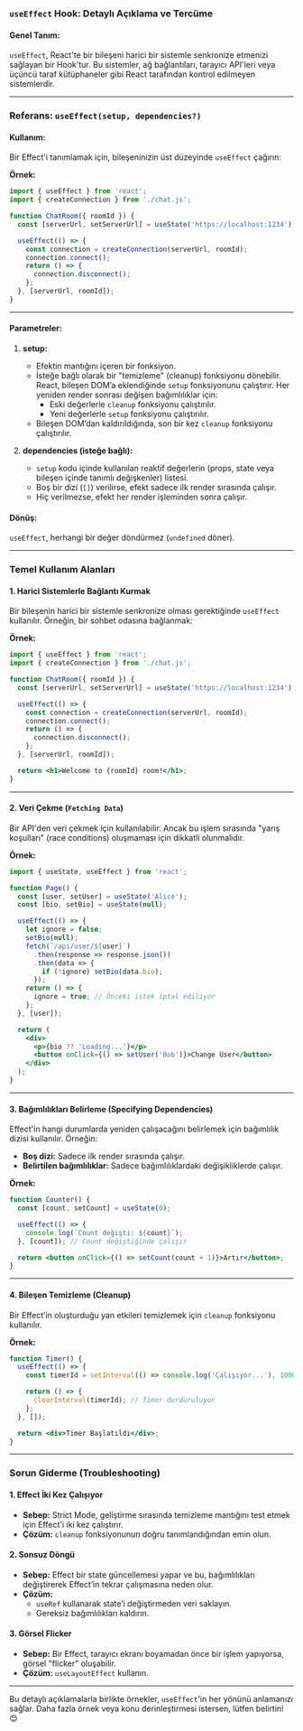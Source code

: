 ### `useEffect` Hook: Detaylı Açıklama ve Tercüme

#### Genel Tanım:
`useEffect`, React'te bir bileşeni harici bir sistemle senkronize etmenizi sağlayan bir Hook'tur. Bu sistemler, ağ bağlantıları, tarayıcı API'leri veya üçüncü taraf kütüphaneler gibi React tarafından kontrol edilmeyen sistemlerdir.

---

### **Referans: `useEffect(setup, dependencies?)`**

#### **Kullanım:**
Bir Effect'i tanımlamak için, bileşeninizin üst düzeyinde `useEffect` çağırın:

**Örnek:**
```jsx
import { useEffect } from 'react';
import { createConnection } from './chat.js';

function ChatRoom({ roomId }) {
  const [serverUrl, setServerUrl] = useState('https://localhost:1234');

  useEffect(() => {
    const connection = createConnection(serverUrl, roomId);
    connection.connect();
    return () => {
      connection.disconnect();
    };
  }, [serverUrl, roomId]);
}
```

---

#### **Parametreler:**
1. **setup:** 
   - Efektin mantığını içeren bir fonksiyon.
   - İsteğe bağlı olarak bir "temizleme" (cleanup) fonksiyonu dönebilir. React, bileşen DOM’a eklendiğinde `setup` fonksiyonunu çalıştırır. Her yeniden render sonrası değişen bağımlılıklar için:
     - Eski değerlerle `cleanup` fonksiyonu çalıştırılır.
     - Yeni değerlerle `setup` fonksiyonu çalıştırılır.
   - Bileşen DOM’dan kaldırıldığında, son bir kez `cleanup` fonksiyonu çalıştırılır.

2. **dependencies (isteğe bağlı):**
   - `setup` kodu içinde kullanılan reaktif değerlerin (props, state veya bileşen içinde tanımlı değişkenler) listesi.
   - Boş bir dizi (`[]`) verilirse, efekt sadece ilk render sırasında çalışır.
   - Hiç verilmezse, efekt her render işleminden sonra çalışır.

#### **Dönüş:**
`useEffect`, herhangi bir değer döndürmez (`undefined` döner).

---

### **Temel Kullanım Alanları**

#### **1. Harici Sistemlerle Bağlantı Kurmak**
Bir bileşenin harici bir sistemle senkronize olması gerektiğinde `useEffect` kullanılır. Örneğin, bir sohbet odasına bağlanmak:

**Örnek:**
```jsx
import { useEffect } from 'react';
import { createConnection } from './chat.js';

function ChatRoom({ roomId }) {
  const [serverUrl, setServerUrl] = useState('https://localhost:1234');

  useEffect(() => {
    const connection = createConnection(serverUrl, roomId);
    connection.connect();
    return () => {
      connection.disconnect();
    };
  }, [serverUrl, roomId]);

  return <h1>Welcome to {roomId} room!</h1>;
}
```

---

#### **2. Veri Çekme (`Fetching Data`)**

Bir API'den veri çekmek için kullanılabilir. Ancak bu işlem sırasında "yarış koşulları" (race conditions) oluşmaması için dikkatli olunmalıdır.

**Örnek:**
```jsx
import { useState, useEffect } from 'react';

function Page() {
  const [user, setUser] = useState('Alice');
  const [bio, setBio] = useState(null);

  useEffect(() => {
    let ignore = false;
    setBio(null);
    fetch(`/api/user/${user}`)
      .then(response => response.json())
      .then(data => {
        if (!ignore) setBio(data.bio);
      });
    return () => {
      ignore = true; // Önceki istek iptal ediliyor
    };
  }, [user]);

  return (
    <div>
      <p>{bio ?? 'Loading...'}</p>
      <button onClick={() => setUser('Bob')}>Change User</button>
    </div>
  );
}
```

---

#### **3. Bağımlılıkları Belirleme (Specifying Dependencies)**

Effect'in hangi durumlarda yeniden çalışacağını belirlemek için bağımlılık dizisi kullanılır. Örneğin:
- **Boş dizi:** Sadece ilk render sırasında çalışır.
- **Belirtilen bağımlılıklar:** Sadece bağımlılıklardaki değişikliklerde çalışır.

**Örnek:**
```jsx
function Counter() {
  const [count, setCount] = useState(0);

  useEffect(() => {
    console.log(`Count değişti: ${count}`);
  }, [count]); // Count değiştiğinde çalışır

  return <button onClick={() => setCount(count + 1)}>Artır</button>;
}
```

---

#### **4. Bileşen Temizleme (Cleanup)**

Bir Effect’in oluşturduğu yan etkileri temizlemek için `cleanup` fonksiyonu kullanılır.

**Örnek:**
```jsx
function Timer() {
  useEffect(() => {
    const timerId = setInterval(() => console.log('Çalışıyor...'), 1000);

    return () => {
      clearInterval(timerId); // Timer durduruluyor
    };
  }, []);

  return <div>Timer Başlatıldı</div>;
}
```

---

### **Sorun Giderme (Troubleshooting)**

#### **1. Effect İki Kez Çalışıyor**
- **Sebep:** Strict Mode, geliştirme sırasında temizleme mantığını test etmek için Effect'i iki kez çalıştırır.
- **Çözüm:** `cleanup` fonksiyonunun doğru tanımlandığından emin olun.

#### **2. Sonsuz Döngü**
- **Sebep:** Effect bir state güncellemesi yapar ve bu, bağımlılıkları değiştirerek Effect’in tekrar çalışmasına neden olur.
- **Çözüm:**
  - `useRef` kullanarak state’i değiştirmeden veri saklayın.
  - Gereksiz bağımlılıkları kaldırın.

#### **3. Görsel Flicker**
- **Sebep:** Bir Effect, tarayıcı ekranı boyamadan önce bir işlem yapıyorsa, görsel "flicker" oluşabilir.
- **Çözüm:** `useLayoutEffect` kullanın.

---

Bu detaylı açıklamalarla birlikte örnekler, `useEffect`'in her yönünü anlamanızı sağlar. Daha fazla örnek veya konu derinleştirmesi istersen, lütfen belirtin! 😊